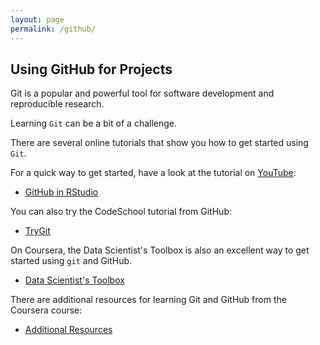 ```yaml
---
layout: page
permalink: /github/
---	
```


## Using GitHub for Projects

Git is a popular and powerful tool for software development and reproducible research. 

Learning `Git` can be a bit of a challenge. 

There are several online tutorials that show you how to get started using `Git`. 

For a quick way to get started, have a look at the tutorial on [YouTube](https://www.youtube.com): 

* [GitHub in RStudio](https://www.youtube.com/embed/uHYcDQDbMY8)

You can also try the CodeSchool tutorial from GitHub: 

* [TryGit](http://try.github.io/)

On Coursera, the Data Scientist's Toolbox is also an excellent way to get 
started using `git` and GitHub. 

* [Data Scientist's Toolbox](https://www.coursera.org/learn/data-scientists-tools)

There are additional resources for learning Git and GitHub from the Coursera course: 

* [Additional Resources](http://datasciencespecialization.github.io/toolbox/)
